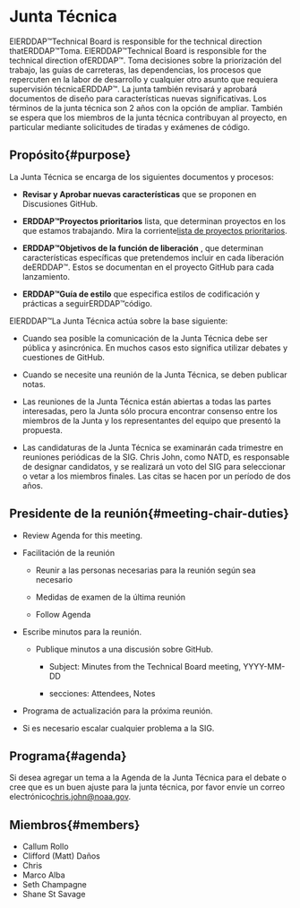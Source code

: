 # Junta Técnica

ElERDDAP™Technical Board is responsible for the technical direction thatERDDAP™Toma. ElERDDAP™Technical Board is responsible for the technical direction ofERDDAP™. Toma decisiones sobre la priorización del trabajo, las guías de carreteras, las dependencias, los procesos que repercuten en la labor de desarrollo y cualquier otro asunto que requiera supervisión técnicaERDDAP™. La junta también revisará y aprobará documentos de diseño para características nuevas significativas. Los términos de la junta técnica son 2 años con la opción de ampliar. También se espera que los miembros de la junta técnica contribuyan al proyecto, en particular mediante solicitudes de tiradas y exámenes de código.

## Propósito{#purpose} 

La Junta Técnica se encarga de los siguientes documentos y procesos:

*  **Revisar y Aprobar nuevas características** que se proponen en Discusiones GitHub.

*  **ERDDAP™Proyectos prioritarios** lista, que determinan proyectos en los que estamos trabajando. Mira la corriente[lista de proyectos prioritarios](https://github.com/ERDDAP/erddap/issues/158).

*  **ERDDAP™Objetivos de la función de liberación** , que determinan características específicas que pretendemos incluir en cada liberación deERDDAP™. Estos se documentan en el proyecto GitHub para cada lanzamiento.

*  **ERDDAP™Guía de estilo** que especifica estilos de codificación y prácticas a seguirERDDAP™código.

ElERDDAP™La Junta Técnica actúa sobre la base siguiente:

* Cuando sea posible la comunicación de la Junta Técnica debe ser pública y asincrónica. En muchos casos esto significa utilizar debates y cuestiones de GitHub.

* Cuando se necesite una reunión de la Junta Técnica, se deben publicar notas.

* Las reuniones de la Junta Técnica están abiertas a todas las partes interesadas, pero la Junta sólo procura encontrar consenso entre los miembros de la Junta y los representantes del equipo que presentó la propuesta.

* Las candidaturas de la Junta Técnica se examinarán cada trimestre en reuniones periódicas de la SIG. Chris John, como NATD, es responsable de designar candidatos, y se realizará un voto del SIG para seleccionar o vetar a los miembros finales. Las citas se hacen por un período de dos años.

## Presidente de la reunión{#meeting-chair-duties} 

- Review Agenda for this meeting.

- Facilitación de la reunión

  - Reunir a las personas necesarias para la reunión según sea necesario

  - Medidas de examen de la última reunión

  - Follow Agenda

- Escribe minutos para la reunión.

  - Publique minutos a una discusión sobre GitHub.

    - Subject: Minutes from the Technical Board meeting, YYYY-MM-DD

    - secciones: Attendees, Notes

- Programa de actualización para la próxima reunión.

- Si es necesario escalar cualquier problema a la SIG.

## Programa{#agenda} 

Si desea agregar un tema a la Agenda de la Junta Técnica para el debate o cree que es un buen ajuste para la junta técnica, por favor envíe un correo electrónico[chris.john@noaa.gov](mailto:chris.john@noaa.gov).

## Miembros{#members} 

* Callum Rollo
* Clifford (Matt) Daños
* Chris
* Marco Alba
* Seth Champagne
* Shane St Savage
